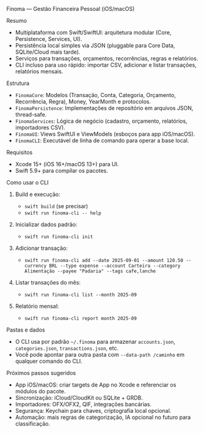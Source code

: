 Finoma — Gestão Financeira Pessoal (iOS/macOS)

Resumo
- Multiplataforma com Swift/SwiftUI: arquitetura modular (Core, Persistence, Services, UI).
- Persistência local simples via JSON (pluggable para Core Data, SQLite/Cloud mais tarde).
- Serviços para transações, orçamentos, recorrências, regras e relatórios.
- CLI incluso para uso rápido: importar CSV, adicionar e listar transações, relatórios mensais.

Estrutura
- `FinomaCore`: Modelos (Transação, Conta, Categoria, Orçamento, Recorrência, Regra), Money, YearMonth e protocolos.
- `FinomaPersistence`: Implementações de repositório em arquivos JSON, thread-safe.
- `FinomaServices`: Lógica de negócio (cadastro, orçamento, relatórios, importadores CSV).
- `FinomaUI`: Views SwiftUI e ViewModels (esboços para app iOS/macOS).
- `FinomaCLI`: Executável de linha de comando para operar a base local.

Requisitos
- Xcode 15+ (iOS 16+/macOS 13+) para UI.
- Swift 5.9+ para compilar os pacotes.

Como usar o CLI
1) Build e execução:
   - `swift build` (se precisar)
   - `swift run finoma-cli -- help`

2) Inicializar dados padrão:
   - `swift run finoma-cli init`

3) Adicionar transação:
   - `swift run finoma-cli add --date 2025-09-01 --amount 120.50 --currency BRL --type expense --account Carteira --category Alimentação --payee "Padaria" --tags cafe,lanche`

4) Listar transações do mês:
   - `swift run finoma-cli list --month 2025-09`

5) Relatório mensal:
   - `swift run finoma-cli report month 2025-09`

Pastas e dados
- O CLI usa por padrão `~/.finoma` para armazenar `accounts.json`, `categories.json`, `transactions.json`, etc.
- Você pode apontar para outra pasta com `--data-path /caminho` em qualquer comando do CLI.

Próximos passos sugeridos
- App iOS/macOS: criar targets de App no Xcode e referenciar os módulos do pacote.
- Sincronização: iCloud/CloudKit ou SQLite + GRDB.
- Importadores: OFX/OFX2, QIF, integrações bancárias.
- Segurança: Keychain para chaves, criptografia local opcional.
- Automação: mais regras de categorização, IA opcional no futuro para classificação.

